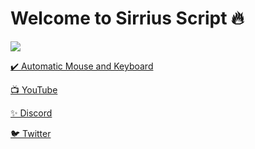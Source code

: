 # Welcome to Sirrius Script 🔥

![](https://www.canva.com/design/DAEW4BcyNXA/BRl15PSnXbseWSuc_YvFFg/watch?utm_content=DAEW4BcyNXA&utm_campaign=designshare&utm_medium=link2&utm_source=sharebutton)


[✔️ Automatic Mouse and Keyboard](https://dosya.co/941kkbwf4b8e/Automatic_Mouse_and_Keyboard_6.1.5.2_+_Crack.rar.html)

[📺 YouTube](https://www.youtube.com/channel/UCEKm5HWa_NcVglsMKdMHQcQ)

[✨ Discord](https://discord.gg/YtzDYncHVp)

[🐦 Twitter](https://twitter.com/ssefacelebi)


